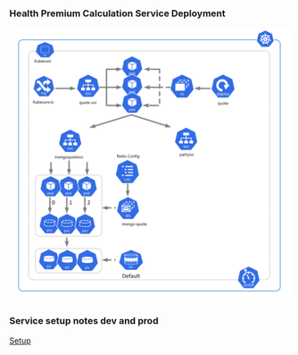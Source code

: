 ### Health Premium Calculation Service Deployment   

![Alt text](deployment_architecture.png?raw=true "Health Premium Calculation Service")

### Service setup notes dev and prod

[Setup](./setup.md)
